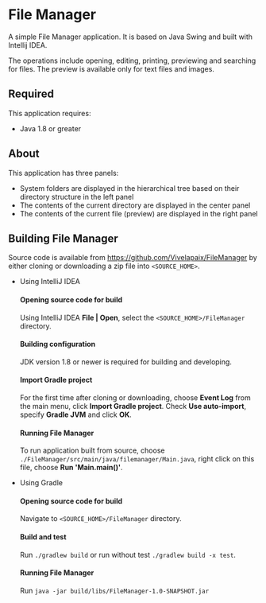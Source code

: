 # File Manager

A simple File Manager application. It is based on Java Swing and built with Intellij IDEA.

The operations include opening, editing, printing, previewing and searching for files. The preview is available only for text files and images.

## Required
This application requires:
* Java 1.8 or greater

## About
This application has three panels:
* System folders are displayed in the hierarchical tree based on their directory structure in the left panel
* The contents of the current directory are displayed in the center panel
* The contents of the current file (preview) are displayed in the right panel

## Building File Manager

Source code is available from https://github.com/Vivelapaix/FileManager by either cloning or downloading a zip file into `<SOURCE_HOME>`.
* Using IntelliJ IDEA
  #### Opening source code for build
  Using IntelliJ IDEA **File | Open**, select the `<SOURCE_HOME>/FileManager` directory.

  #### Building configuration
  JDK version 1.8 or newer is required for building and developing.

  #### Import Gradle project
  For the first time after cloning or downloading, choose **Event Log** from the main menu, click **Import Gradle project**.
  Check **Use auto-import**, specify **Gradle JVM** and click **OK**.

  #### Running File Manager
  To run application built from source, choose `./FileManager/src/main/java/filemanager/Main.java`, right click on this file,     choose **Run \'Main.main()\'**. 
* Using Gradle
  #### Opening source code for build
  Navigate to `<SOURCE_HOME>/FileManager` directory.
  
  #### Build and test 
  Run `./gradlew build` or run without test `./gradlew build -x test`.
  
  #### Running File Manager
  Run `java -jar build/libs/FileManager-1.0-SNAPSHOT.jar`
